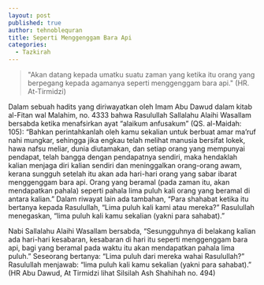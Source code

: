 ```yaml
---
layout: post
published: true
author: tehnoblequran
title: Seperti Menggenggam Bara Api
categories:
  - Tazkirah
---
```

> "Akan datang kepada umatku suatu zaman yang ketika itu orang yang berpegang kepada agamanya seperti menggenggam bara api." (HR. At-Tirmidzi)


Dalam sebuah hadits yang diriwayatkan oleh Imam Abu Dawud dalam kitab al-Fitan wal Malahim, no. 4333 bahwa Rasulullah Sallalahu Alaihi Wasallam bersabda ketika menafsirkan ayat “alaikum anfusakum” (QS. al-Maidah: 105): “Bahkan perintahkanlah oleh kamu sekalian untuk berbuat amar ma’ruf nahi mungkar, sehingga jika engkau telah melihat manusia bersifat lokek, hawa nafsu meliar, dunia diutamakan, dan setiap orang yang mempunyai pendapat,  telah bangga dengan pendapatnya sendiri, maka hendaklah kalian menjaga diri kalian sendiri dan meninggalkan orang-orang awam, kerana sungguh setelah itu akan ada hari-hari orang yang sabar ibarat menggenggam bara api. Orang yang beramal (pada zaman itu, akan mendapatkan pahala) seperti pahala lima puluh kali orang yang beramal di antara kalian.” Dalam riwayat lain ada tambahan, “Para shahabat ketika itu bertanya kepada Rasulullah, “Lima puluh kali kami atau mereka?” Rasulullah menegaskan, “lima puluh kali kamu sekalian (yakni para sahabat).”

Nabi Sallalahu Alaihi Wasallam bersabda, “Sesungguhnya di belakang kalian ada hari-hari kesabaran, kesabaran di hari itu seperti menggenggam bara api, bagi yang beramal pada waktu itu akan mendapatkan pahala lima puluh.” Seseorang bertanya: “Lima puluh dari mereka wahai Rasulullah?” Rasulullah menjawab: “lima puluh kali kamu sekalian (yakni para sahabat).” (HR Abu Dawud, At Tirmidzi lihat Silsilah Ash Shahihah no. 494)
